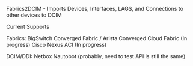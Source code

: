 Fabrics2DCIM - Imports Devices, Interfaces, LAGS, and Connections to other devices to DCIM

Current Supports 

Fabrics:
BigSwitch Converged Fabric / Arista Converged Cloud Fabric (In progress)
Cisco Nexus ACI  (In progress)

DCIM/DDI:
Netbox 
Nautobot (probably, need to test API is still the same)
